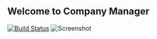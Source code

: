## Welcome to Company Manager
[![Build Status](https://travis-ci.org/jablkopp/cm.png?branch=master)](https://travis-ci.org/jablkopp/cm/)
![Screenshot](https://www.evernote.com/shard/s64/sh/eb02d96b-d053-4cfe-aab0-e0bec54be4f3/8622e46f062b620850b1c543dd998e2d/res/df93e78a-b1cf-4d29-aecc-00f245f5a413/skitch.png "Company Manager Screenshot")
